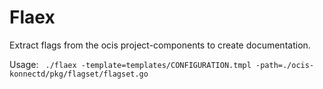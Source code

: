 # Flaex

Extract flags from the ocis project-components to create documentation.

Usage:
``` ./flaex -template=templates/CONFIGURATION.tmpl -path=./ocis-konnectd/pkg/flagset/flagset.go```
